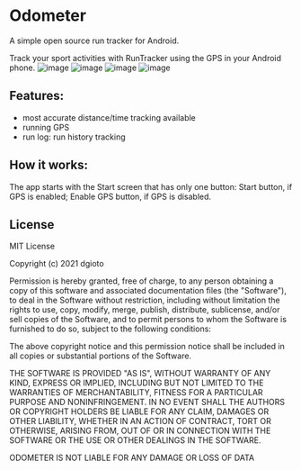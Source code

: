 # Odometer

A simple open source run tracker for Android.

Track your sport activities with RunTracker using the GPS in your Android phone.
![image](https://user-images.githubusercontent.com/59308650/141435168-5ee8ed77-f6d0-4375-bd32-e0096f73c067.jpg)
![image](https://user-images.githubusercontent.com/59308650/141432845-29228647-f414-4600-91bf-e3c18b475b27.jpg)
![image](https://user-images.githubusercontent.com/59308650/141433374-77b8333d-b0b6-43ce-ac1b-246aba0a6db5.jpg)
![image](https://user-images.githubusercontent.com/59308650/141433383-0549daa9-7218-4a79-a8fc-98b472d94d6e.jpg)



## Features:
- most accurate distance/time tracking available
- running GPS
- run log: run history tracking

## How it works:
The app starts with the Start screen that has only one button:
Start button, if GPS is enabled;
Enable GPS button, if GPS is disabled.

## License
MIT License

Copyright (c) 2021 dgioto

Permission is hereby granted, free of charge, to any person obtaining a copy
of this software and associated documentation files (the "Software"), to deal
in the Software without restriction, including without limitation the rights
to use, copy, modify, merge, publish, distribute, sublicense, and/or sell
copies of the Software, and to permit persons to whom the Software is
furnished to do so, subject to the following conditions:

The above copyright notice and this permission notice shall be included in all
copies or substantial portions of the Software.

THE SOFTWARE IS PROVIDED "AS IS", WITHOUT WARRANTY OF ANY KIND, EXPRESS OR
IMPLIED, INCLUDING BUT NOT LIMITED TO THE WARRANTIES OF MERCHANTABILITY,
FITNESS FOR A PARTICULAR PURPOSE AND NONINFRINGEMENT. IN NO EVENT SHALL THE
AUTHORS OR COPYRIGHT HOLDERS BE LIABLE FOR ANY CLAIM, DAMAGES OR OTHER
LIABILITY, WHETHER IN AN ACTION OF CONTRACT, TORT OR OTHERWISE, ARISING FROM,
OUT OF OR IN CONNECTION WITH THE SOFTWARE OR THE USE OR OTHER DEALINGS IN THE
SOFTWARE.

ODOMETER IS NOT LIABLE FOR ANY DAMAGE OR LOSS OF DATA
